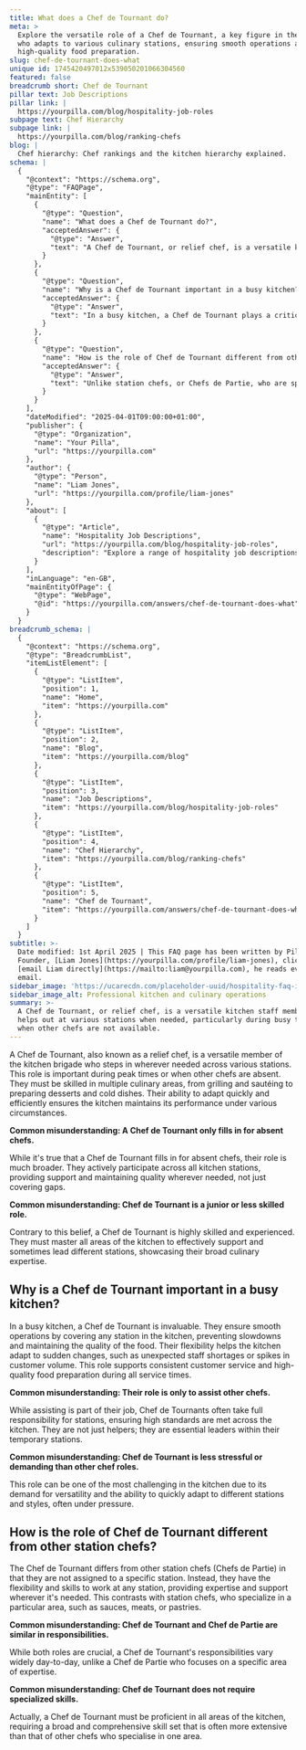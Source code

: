 ```yaml
---
title: What does a Chef de Tournant do?
meta: >
  Explore the versatile role of a Chef de Tournant, a key figure in the kitchen
  who adapts to various culinary stations, ensuring smooth operations and
  high-quality food preparation.
slug: chef-de-tournant-does-what
unique id: 1745420497012x539050201066304560
featured: false
breadcrumb short: Chef de Tournant
pillar text: Job Descriptions
pillar link: |
  https://yourpilla.com/blog/hospitality-job-roles
subpage text: Chef Hierarchy
subpage link: |
  https://yourpilla.com/blog/ranking-chefs
blog: |
  Chef hierarchy: Chef rankings and the kitchen hierarchy explained.
schema: |
  {
    "@context": "https://schema.org",
    "@type": "FAQPage",
    "mainEntity": [
      {
        "@type": "Question",
        "name": "What does a Chef de Tournant do?",
        "acceptedAnswer": {
          "@type": "Answer",
          "text": "A Chef de Tournant, or relief chef, is a versatile kitchen staff member who helps out at various stations when needed, particularly during busy times or when other chefs are not available. They are skilled in multiple areas of cooking, such as grilling, sautéing, preparing desserts, and making cold dishes. This role is essential for keeping the kitchen running smoothly under various circumstances by quickly adapting to different stations."
        }
      },
      {
        "@type": "Question",
        "name": "Why is a Chef de Tournant important in a busy kitchen?",
        "acceptedAnswer": {
          "@type": "Answer",
          "text": "In a busy kitchen, a Chef de Tournant plays a critical role in ensuring smooth operations by covering any station that needs support. This flexibility helps the kitchen respond effectively to sudden staff shortages or unexpected increases in customer volume, supporting consistent customer service and high-quality food preparation throughout service times."
        }
      },
      {
        "@type": "Question",
        "name": "How is the role of Chef de Tournant different from other station chefs?",
        "acceptedAnswer": {
          "@type": "Answer",
          "text": "Unlike station chefs, or Chefs de Partie, who are specialized in a specific area like sauces, meats, or pastries, a Chef de Tournant is not tied to one station but possesses the skills and flexibility to work at any station. This broad expertise allows them to provide critical support and leadership wherever needed, contrasting with the more focused role of station chefs."
        }
      }
    ],
    "dateModified": "2025-04-01T09:00:00+01:00",
    "publisher": {
      "@type": "Organization",
      "name": "Your Pilla",
      "url": "https://yourpilla.com"
    },
    "author": {
      "@type": "Person",
      "name": "Liam Jones",
      "url": "https://yourpilla.com/profile/liam-jones"
    },
    "about": [
      {
        "@type": "Article",
        "name": "Hospitality Job Descriptions",
        "url": "https://yourpilla.com/blog/hospitality-job-roles",
        "description": "Explore a range of hospitality job descriptions including detailed duties and tasks to help structure specific roles within your business."
      }
    ],
    "inLanguage": "en-GB",
    "mainEntityOfPage": {
      "@type": "WebPage",
      "@id": "https://yourpilla.com/answers/chef-de-tournant-does-what"
    }
  }
breadcrumb_schema: |
  {
    "@context": "https://schema.org",
    "@type": "BreadcrumbList",
    "itemListElement": [
      {
        "@type": "ListItem",
        "position": 1,
        "name": "Home",
        "item": "https://yourpilla.com"
      },
      {
        "@type": "ListItem",
        "position": 2,
        "name": "Blog",
        "item": "https://yourpilla.com/blog"
      },
      {
        "@type": "ListItem",
        "position": 3,
        "name": "Job Descriptions",
        "item": "https://yourpilla.com/blog/hospitality-job-roles"
      },
      {
        "@type": "ListItem",
        "position": 4,
        "name": "Chef Hierarchy",
        "item": "https://yourpilla.com/blog/ranking-chefs"
      },
      {
        "@type": "ListItem",
        "position": 5,
        "name": "Chef de Tournant",
        "item": "https://yourpilla.com/answers/chef-de-tournant-does-what"
      }
    ]
  }
subtitle: >-
  Date modified: 1st April 2025 | This FAQ page has been written by Pilla
  Founder, [Liam Jones](https://yourpilla.com/profile/liam-jones), click to
  [email Liam directly](https://mailto:liam@yourpilla.com), he reads every
  email.
sidebar_image: 'https://ucarecdn.com/placeholder-uuid/hospitality-faq-image.jpg'
sidebar_image_alt: Professional kitchen and culinary operations
summary: >-
  A Chef de Tournant, or relief chef, is a versatile kitchen staff member who
  helps out at various stations when needed, particularly during busy times or
  when other chefs are not available.
---
```

A Chef de Tournant, also known as a relief chef, is a versatile member of the kitchen brigade who steps in wherever needed across various stations. This role is important during peak times or when other chefs are absent. They must be skilled in multiple culinary areas, from grilling and sautéing to preparing desserts and cold dishes. Their ability to adapt quickly and efficiently ensures the kitchen maintains its performance under various circumstances.

**Common misunderstanding: A Chef de Tournant only fills in for absent chefs.**

While it's true that a Chef de Tournant fills in for absent chefs, their role is much broader. They actively participate across all kitchen stations, providing support and maintaining quality wherever needed, not just covering gaps.

**Common misunderstanding: Chef de Tournant is a junior or less skilled role.**

Contrary to this belief, a Chef de Tournant is highly skilled and experienced. They must master all areas of the kitchen to effectively support and sometimes lead different stations, showcasing their broad culinary expertise.

## Why is a Chef de Tournant important in a busy kitchen?

In a busy kitchen, a Chef de Tournant is invaluable. They ensure smooth operations by covering any station in the kitchen, preventing slowdowns and maintaining the quality of the food. Their flexibility helps the kitchen adapt to sudden changes, such as unexpected staff shortages or spikes in customer volume. This role supports consistent customer service and high-quality food preparation during all service times.

**Common misunderstanding: Their role is only to assist other chefs.**

While assisting is part of their job, Chef de Tournants often take full responsibility for stations, ensuring high standards are met across the kitchen. They are not just helpers; they are essential leaders within their temporary stations.

**Common misunderstanding: Chef de Tournant is less stressful or demanding than other chef roles.**

This role can be one of the most challenging in the kitchen due to its demand for versatility and the ability to quickly adapt to different stations and styles, often under pressure.

## How is the role of Chef de Tournant different from other station chefs?

The Chef de Tournant differs from other station chefs (Chefs de Partie) in that they are not assigned to a specific station. Instead, they have the flexibility and skills to work at any station, providing expertise and support wherever it's needed. This contrasts with station chefs, who specialize in a particular area, such as sauces, meats, or pastries.

**Common misunderstanding: Chef de Tournant and Chef de Partie are similar in responsibilities.**

While both roles are crucial, a Chef de Tournant's responsibilities vary widely day-to-day, unlike a Chef de Partie who focuses on a specific area of expertise.

**Common misunderstanding: Chef de Tournant does not require specialized skills.**

Actually, a Chef de Tournant must be proficient in all areas of the kitchen, requiring a broad and comprehensive skill set that is often more extensive than that of other chefs who specialise in one area.
